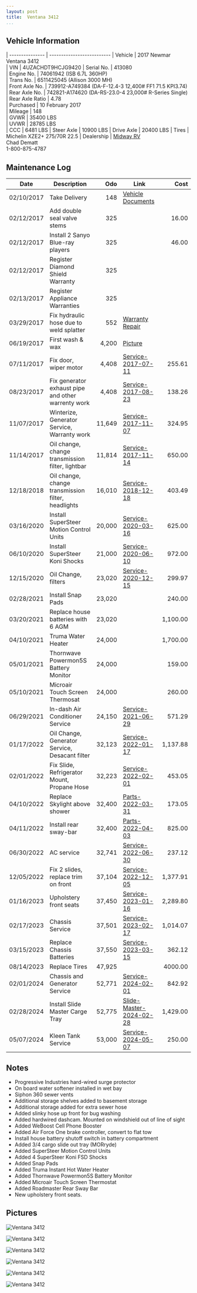 ```yaml
---
layout: post  
title:  Ventana 3412
...
```


## Vehicle Information

| --------------- | -------------------------- 
| Vehicle         | 2017 Newmar Ventana 3412                                               
| VIN             | 4UZACHDT9HCJG9420
| Serial No.      | 413080                                                                 
| Engine No.      | 74061942 (ISB 6.7L 360HP)                                                                
| Trans No.       | 6511425045 (Allison 3000 MH)                                                                 
| Front Axle No.  | 739912-A749384 (DA-F-12.4-3 12,400# FF1 71.5 KPI3.74)                                                                 
| Rear Axle No.   | 742821-A174620 (DA-RS-23.0-4 23,000# R-Series Single)                                                                 
| Rear Axle Ratio | 4.78                                                                 
| Purchased       | 10 February 2017                                                       
| Mileage         | 148                                                                    
| GVWR            | 35400 LBS                                                              
| UVWR            | 28785 LBS                                                              
| CCC             | 6481  LBS
| Steer Axle      | 10900 LBS
| Drive Axle      | 20400 LBS
| Tires           | Michelin XZE2+ 275/70R 22.5
| Dealership      | [Midway RV](http://www.midwayrv.com/)<br>Chad Dematt<br>1-800-875-4787 


## Maintenance Log

| Date       | Description                                          | Odo     | Link                            | Cost     
| ---------- | ---------------------------------------------------- | -------: | ------------------------------ | --------: 
| 02/10/2017 | Take Delivery                                        |     148  | [Vehicle Documents][1]         |  
| 02/12/2017 | Add double seal valve stems                          |     325  |                                |    16.00  
| 02/12/2017 | Install 2 Sanyo Blue-ray players                     |     325  |                                |    46.00  
| 02/12/2017 | Register Diamond Shield Warranty                     |     325  |                                |          
| 02/13/2017 | Register Appliance Warranties                        |     325  |                                |          
| 03/29/2017 | Fix hydraulic hose due to weld splatter              |     552  | [Warranty Repair][2]           |
| 06/19/2017 | First wash & wax                                     |   4,200  | [Picture][3]                   |
| 07/11/2017 | Fix door, wiper motor                                |   4,408  | [Service-2017-07-11][4]        |   255.61
| 08/23/2017 | Fix generator exhaust pipe and other warrenty work   |   4,408  | [Service-2017-08-23][5]        |   138.26
| 11/07/2017 | Winterize, Generator Service, Warranty work          |  11,649  | [Service-2017-11-07][6]        |   324.95
| 11/14/2017 | Oil change, change transmission filter, lightbar     |  11,814  | [Service-2017-11-14][7]        |   650.00
| 12/18/2018 | Oil change, change transmission filter, headlights   |  16,010  | [Service-2018-12-18][8]        |   403.49
| 03/16/2020 | Install SuperSteer Motion Control Units              |  20,000  | [Service-2020-03-16][9]        |   625.00
| 06/10/2020 | Install SuperSteer Koni Shocks                       |  21,000  | [Service-2020-06-10][10]       |   972.00
| 12/15/2020 | Oil Change, filters                                  |  23,020  | [Service-2020-12-15][11]       |   299.97
| 02/28/2021 | Install Snap Pads                                    |  23,020  |                                |   240.00
| 03/20/2021 | Replace house batteries with 6 AGM                   |  23,020  |                                | 1,100.00
| 04/10/2021 | Truma Water Heater                                   |  24,000  |                                | 1,700.00
| 05/01/2021 | Thornwave Powermon5S Battery Monitor                 |  24,000  |                                |   159.00
| 05/10/2021 | Microair Touch Screen Thermosat                      |  24,000  |                                |   260.00
| 06/29/2021 | In-dash Air Conditioner Service                      |  24,150  | [Service-2021-06-29][12]       |   571.29
| 01/17/2022 | Oil Change, Generator Service, Desacant filter       |  32,123  | [Service-2022-01-17][13]       | 1,137.88
| 02/01/2022 | Fix Slide, Refrigerator Mount, Propane Hose          |  32,223  | [Service-2022-02-01][14]       |   453.05
| 04/10/2022 | Replace Skylight above shower                        |  32,400  | [Parts-2022-03-31][15]         |   173.05
| 04/11/2022 | Install rear sway-bar                                |  32,400  | [Parts-2022-04-03][16]         |   825.00
| 06/30/2022 | AC service                                           |  32,741  | [Service-2022-06-30][17]       |   237.12
| 12/05/2022 | Fix 2 slides, replace trim on front                  |  37,104  | [Service-2022-12-05][18]       | 1,377.91
| 01/16/2023 | Upholstery front seats                               |  37,450  | [Service-2023-01-16][19]       | 2,289.80
| 02/17/2023 | Chassis Service                                      |  37,501  | [Service-2023-02-17][20]       | 1,014.07
| 03/15/2023 | Replace Chassis Batteries                            |  37,550  | [Service-2023-03-15][21]       |   362.12
| 08/14/2023 | Replace Tires                                        |  47,925  |                                |  4000.00
| 02/01/2024 | Chassis and Generator Service                        |  52,771  | [Service-2024-02-01][22]       |   842.92
| 02/28/2024 | Install Slide Master Carge Tray                      |  52,775  | [Slide-Master-2024-02-28][24]  | 1,429.00 
| 05/07/2024 | Kleen Tank Service                                   |  53,000  | [Service-2024-05-07][23]       |   250.00

## Notes

- Progressive Industries hard-wired surge protector
- On board water softener installed in wet bay
- Siphon 360 sewer vents
- Additional storage shelves added to basement storage
- Additional storage added for extra sewer hose
- Added slinky hose up front for bug washing
- Added hardwired dashcam. Mounted on windshield out of line of sight
- Added WeBoost Cell Phone Booster
- Added Air Force One brake controller, convert to flat tow
- Install house battery shutoff switch in battery compartment
- Added 3/4 cargo slide out tray (MORryde)
- Added SuperSteer Motion Control Units
- Added 4 SuperSteer Koni FSD Shocks
- Added Snap Pads
- Added Truma Instant Hot Water Heater
- Added Thornwave Powermon5S Battery Monitor
- Added Microair Touch Screen Thermostat
- Added Roadmaster Rear Sway Bar
- New upholstery front seats.

## Pictures


![Ventana 3412](http://i.imgur.com/QaxDwt9.jpg)

![Ventana 3412](http://i.imgur.com/8oaabGt.jpg)

![Ventana 3412](http://i.imgur.com/qpkJvn0.jpg)

![Ventana 3412](http://i.imgur.com/FyQFti3.jpg)

![Ventana 3412](http://i.imgur.com/hEFctBf.jpg)

![Ventana 3412](http://i.imgur.com/CQCgs8r.jpg)

[1]: /artifacts/NewmarVentanaTitleDocuments.pdf
[2]: /artifacts/warrenty-repair.protected.pdf
[3]: https://goo.gl/photos/PvhcmT8m4j9nsFdQ9
[4]: /artifacts/service-2017-07-11.pdf
[5]: /artifacts/service-2017-08-23.pdf
[6]: /artifacts/service-2017-11-07.pdf
[7]: /artifacts/service-2017-11-14.pdf
[8]: /artifacts/service-2018-12-18.pdf
[9]: /artifacts/service-2020-03-16.pdf
[10]: /artifacts/service-2020-06-10.pdf
[11]: /artifacts/service-2020-12-15.pdf
[12]: /artifacts/service-2021-06-29.pdf
[13]: /artifacts/service-2022-01-17.pdf
[14]: /artifacts/service-2022-02-01.pdf
[15]: /artifacts/Parts-2022-03-31.pdf
[16]: /artifacts/Parts-2022-04-03.pdf
[17]: /artifacts/service-2022-06-30.pdf
[18]: /artifacts/service-2022-12-05.pdf
[19]: /artifacts/service-2023-01-16.pdf
[20]: /artifacts/service-2023-02-17.pdf
[21]: /artifacts/service-2023-03-15.pdf
[22]: /artifacts/service-2024-02-01.pdf
[23]: /artifacts/service-2024-05-07.pdf
[24]: /artifacts/slide-master-2024-02-28.pdf
